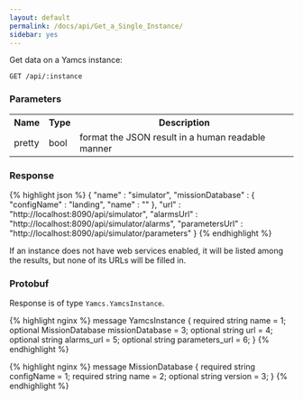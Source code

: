 ```yaml
---
layout: default
permalink: /docs/api/Get_a_Single_Instance/
sidebar: yes
---
```


Get data on a Yamcs instance:

    GET /api/:instance


### Parameters

<table class="inline">
    <tr>
        <th>Name</th>
        <th>Type</th>
        <th>Description</th>
    </tr>
    <tr>
        <td class="code">pretty</td>
        <td class="code">bool</td>
        <td>format the JSON result in a human readable manner</td>
    </tr>
</table>

### Response

{% highlight json %}
{
  "name" : "simulator",
  "missionDatabase" : {
    "configName" : "landing",
    "name" : ""
  },
  "url" : "http://localhost:8090/api/simulator",
  "alarmsUrl" : "http://localhost:8090/api/simulator/alarms",
  "parametersUrl" : "http://localhost:8090/api/simulator/parameters"
}
{% endhighlight %}

If an instance does not have web services enabled, it will be listed among the results, but none of its URLs will be filled in.

### Protobuf

Response is of type `Yamcs.YamcsInstance`.

{% highlight nginx %}
message YamcsInstance {
  required string name = 1;
  optional MissionDatabase missionDatabase = 3;
  optional string url = 4;
  optional string alarms_url = 5;
  optional string parameters_url = 6;
}
{% endhighlight %}

{% highlight nginx %}
message MissionDatabase {
  required string configName = 1;
  required string name = 2;
  optional string version = 3;
}
{% endhighlight %}
